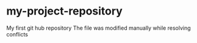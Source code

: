 # my-project-repository

My first git hub repository 
The file was modified manually while resolving conflicts
